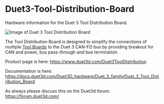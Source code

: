 # Duet3-Tool-Distribution-Board
Hardware information for the Duet 3 Tool Distribution Board.

![Image of Duet 3 Tool Distribution Board](https://d17kynu4zpq5hy.cloudfront.net/igi/duet3d/btMFxP22Zg65PiId.medium)

The Tool Distribution Board is designed to simplify the connections of multiple [Tool Boards](https://github.com/Duet3D/Duet3-Toolboard-1LC) to the Duet 3 CAN-FD bus by providing breakout for CAN and power, bus pass-through and bus termination.

Product page is here: https://www.duet3d.com/Duet3ToolDistribution

Documentation is here: https://docs.duet3d.com/Duet3D_hardware/Duet_3_family/Duet_3_Tool_Distribution_Board

As always please discuss this on the Duet3d forum: https://forum.duet3d.com/

